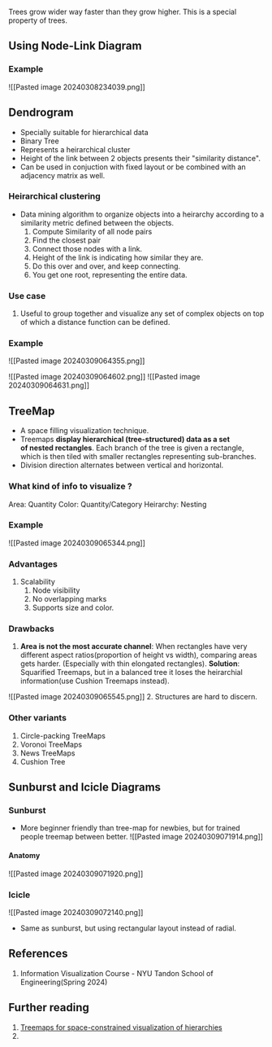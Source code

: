 Trees grow wider way faster than they grow higher. This is a special property of trees.

## Using Node-Link Diagram

### Example
![[Pasted image 20240308234039.png]]

## Dendrogram
-  Specially suitable for hierarchical data
-  Binary Tree
-  Represents a heirarchical cluster
-  Height of the link between 2 objects presents their "similarity distance".
-  Can be used in conjuction with fixed layout or be combined with an adjacency matrix as well.
### Heirarchical clustering
- Data mining algorithm to organize objects into a heirarchy according to a similarity metric defined between the objects. 
	1. Compute Similarity of all node pairs
	2. Find the closest pair
	3. Connect those nodes with a link.
	4. Height of the link is indicating how similar they are.
	5. Do this over and over, and keep connecting.
	6. You get one root, representing the entire data.
### Use case
1. Useful to group together and visualize any set of complex objects on top of which a distance function can be defined.
### Example
![[Pasted image 20240309064355.png]]

![[Pasted image 20240309064602.png]]
![[Pasted image 20240309064631.png]]
## TreeMap
- A space filling visualization technique.
- Treemaps **display hierarchical (tree-structured) data as a set of nested rectangles**. Each branch of the tree is given a rectangle, which is then tiled with smaller rectangles representing sub-branches.
- Division direction alternates between vertical and horizontal.

### What kind of info to visualize ?
Area: Quantity
Color: Quantity/Category
Heirarchy: Nesting

### Example
![[Pasted image 20240309065344.png]]

### Advantages
1. Scalability
	1. Node visibility
	2. No overlapping marks
	3. Supports size and color.
### Drawbacks
1.  **Area is not the most accurate channel**: When rectangles have very different aspect ratios(proportion of height vs width), comparing areas gets harder. (Especially with thin elongated rectangles). **Solution**: Squarified Treemaps, but in a balanced tree it loses the heirarchial information(use Cushion Treemaps instead).

![[Pasted image 20240309065545.png]]
2. Structures are hard to discern.
### Other variants
1. Circle-packing TreeMaps
2. Voronoi TreeMaps
3. News TreeMaps
4. Cushion Tree

## Sunburst and Icicle Diagrams

### Sunburst
- More beginner friendly than tree-map for newbies, but for trained people treemap between better.
![[Pasted image 20240309071914.png]]

#### Anatomy

![[Pasted image 20240309071920.png]]


### Icicle

![[Pasted image 20240309072140.png]]

- Same as sunburst, but using rectangular layout instead of radial.


## References
1. Information Visualization Course - NYU Tandon School of Engineering(Spring 2024)

## Further reading
1. [Treemaps for space-constrained visualization of hierarchies](https://www.cs.umd.edu/hcil/treemap-history/)
2. 
